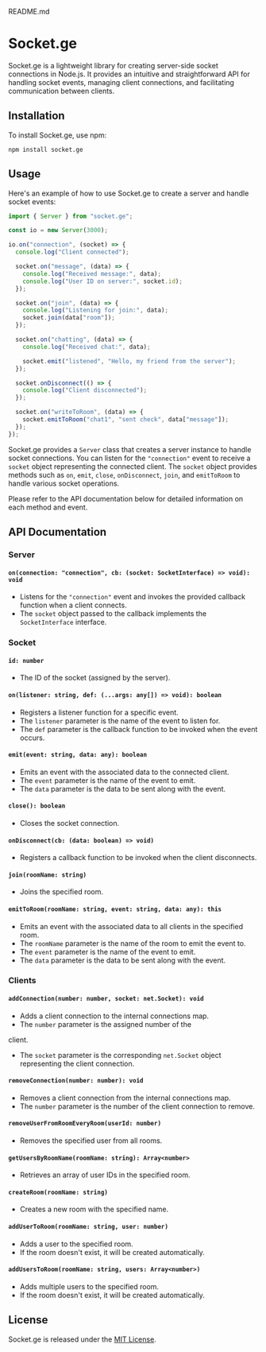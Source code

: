 README.md

# Socket.ge

Socket.ge is a lightweight library for creating server-side socket connections in Node.js. It provides an intuitive and straightforward API for handling socket events, managing client connections, and facilitating communication between clients.

## Installation

To install Socket.ge, use npm:

```
npm install socket.ge
```

## Usage

Here's an example of how to use Socket.ge to create a server and handle socket events:

```typescript
import { Server } from "socket.ge";

const io = new Server(3000);

io.on("connection", (socket) => {
  console.log("Client connected");

  socket.on("message", (data) => {
    console.log("Received message:", data);
    console.log("User ID on server:", socket.id);
  });

  socket.on("join", (data) => {
    console.log("Listening for join:", data);
    socket.join(data["room"]);
  });

  socket.on("chatting", (data) => {
    console.log("Received chat:", data);

    socket.emit("listened", "Hello, my friend from the server");
  });

  socket.onDisconnect(() => {
    console.log("Client disconnected");
  });

  socket.on("writeToRoom", (data) => {
    socket.emitToRoom("chat1", "sent check", data["message"]);
  });
});
```

Socket.ge provides a `Server` class that creates a server instance to handle socket connections. You can listen for the `"connection"` event to receive a `socket` object representing the connected client. The `socket` object provides methods such as `on`, `emit`, `close`, `onDisconnect`, `join`, and `emitToRoom` to handle various socket operations.

Please refer to the API documentation below for detailed information on each method and event.

## API Documentation

### Server

#### `on(connection: "connection", cb: (socket: SocketInterface) => void): void`

- Listens for the `"connection"` event and invokes the provided callback function when a client connects.
- The `socket` object passed to the callback implements the `SocketInterface` interface.

### Socket

#### `id: number`

- The ID of the socket (assigned by the server).

#### `on(listener: string, def: (...args: any[]) => void): boolean`

- Registers a listener function for a specific event.
- The `listener` parameter is the name of the event to listen for.
- The `def` parameter is the callback function to be invoked when the event occurs.

#### `emit(event: string, data: any): boolean`

- Emits an event with the associated data to the connected client.
- The `event` parameter is the name of the event to emit.
- The `data` parameter is the data to be sent along with the event.

#### `close(): boolean`

- Closes the socket connection.

#### `onDisconnect(cb: (data: boolean) => void)`

- Registers a callback function to be invoked when the client disconnects.

#### `join(roomName: string)`

- Joins the specified room.

#### `emitToRoom(roomName: string, event: string, data: any): this`

- Emits an event with the associated data to all clients in the specified room.
- The `roomName` parameter is the name of the room to emit the event to.
- The `event` parameter is the name of the event to emit.
- The `data` parameter is the data to be sent along with the event.

### Clients

#### `addConnection(number: number, socket: net.Socket): void`

- Adds a client connection to the internal connections map.
- The `number` parameter is the assigned number of the

client.

- The `socket` parameter is the corresponding `net.Socket` object representing the client connection.

#### `removeConnection(number: number): void`

- Removes a client connection from the internal connections map.
- The `number` parameter is the number of the client connection to remove.

#### `removeUserFromRoomEveryRoom(userId: number)`

- Removes the specified user from all rooms.

#### `getUsersByRoomName(roomName: string): Array<number>`

- Retrieves an array of user IDs in the specified room.

#### `createRoom(roomName: string)`

- Creates a new room with the specified name.

#### `addUserToRoom(roomName: string, user: number)`

- Adds a user to the specified room.
- If the room doesn't exist, it will be created automatically.

#### `addUsersToRoom(roomName: string, users: Array<number>)`

- Adds multiple users to the specified room.
- If the room doesn't exist, it will be created automatically.

## License

Socket.ge is released under the [MIT License](https://opensource.org/licenses/MIT).
